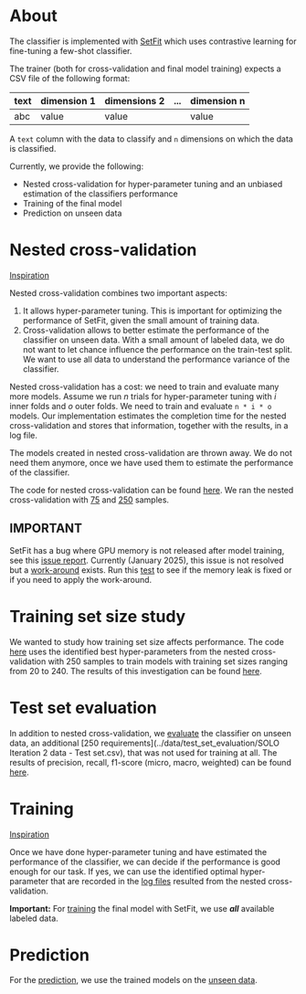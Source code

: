 # About

The classifier is implemented with [SetFit](https://huggingface.co/docs/setfit/index) which uses contrastive learning for fine-tuning a few-shot classifier.

The trainer (both for cross-validation and final model training) expects a CSV file of the following format:

| text | dimension 1 | dimensions 2 | ... | dimension n |
|------|-------------|--------------|-----|-------------|
| abc  | value       | value        |     | value       |

A `text` column with the data to classify and `n` dimensions on which the data is classified.

Currently, we provide the following:

 - Nested cross-validation for hyper-parameter tuning and an unbiased estimation of the classifiers performance
 - Training of the final model
 - Prediction on unseen data

# Nested cross-validation

[Inspiration](https://machinelearningmastery.com/nested-cross-validation-for-machine-learning-with-python/)

Nested cross-validation combines two important aspects:
 1. It allows hyper-parameter tuning. This is important for optimizing the performance of SetFit, given the small amount of training data.
 2. Cross-validation allows to better estimate the performance of the classifier on unseen data. With a small amount of labeled data, we do not want to let chance influence the performance on the train-test split. We want to use all data to understand the performance variance of the classifier.

Nested cross-validation has a cost: we need to train and evaluate many more models. Assume we run *n* trials for hyper-parameter tuning with *i* inner folds and *o* outer folds. We need to train and evaluate `n * i * o` models. Our implementation estimates the completion time for the nested cross-validation and stores that information, together with the results, in a log file.

The models created in nested cross-validation are thrown away. We do not need them anymore, once we have used them to estimate the performance of the classifier.

The code for nested cross-validation can be found [here](https://machinelearningmastery.com/nested-cross-validation-for-machine-learning-with-python/). We ran the nested cross-validation with [75](../data/cv_75_samples) and [250](../data/cv_250_samples) samples.

## IMPORTANT
SetFit has a bug where GPU memory is not released after model training, see this [issue report](https://github.com/huggingface/setfit/issues/567). Currently (January 2025), this issue is not resolved but a [work-around](https://github.com/huggingface/setfit/issues/567#issuecomment-2557352330) exists. Run this [test](./setfit_memory.py) to see if the memory leak is fixed or if you need to apply the work-around.

# Training set size study
We wanted to study how training set size affects performance. The code [here](training_set_size_study.py) uses the identified best hyper-parameters from the nested cross-validation with 250 samples to train models with training set sizes ranging from 20 to 240. The results of this investigation can be found [here](../data/training_set_size_study).

# Test set evaluation
In addition to nested cross-validation, we [evaluate](test_set_evaluation.py) the classifier on unseen data, an additional [250 requirements](../data/test_set_evaluation/SOLO Iteration 2 data - Test set.csv), that was not used for training at all. The results of precision, recall, f1-score (micro, macro, weighted) can be found [here](../data/test_set_evaluation/setfitclassifier/solo2_model20250630_evaluation.csv).

# Training

[Inspiration](https://machinelearningmastery.com/train-final-machine-learning-model/)

Once we have done hyper-parameter tuning and have estimated the performance of the classifier, we can decide if the performance is good enough for our task. If yes, we can use the identified optimal hyper-parameter that are recorded in the [log files](../data/cv_250_samples/200_50/) resulted from the nested cross-validation.

**Important:** For [training](./train.py) the final model with SetFit, we use ***all*** available labeled data.

# Prediction
For the [prediction](predict.py), we use the trained models on the [unseen data](../data/cv_250_samples/trvinfra_requirements_all_complete_250samples_predictions.xlsx).



